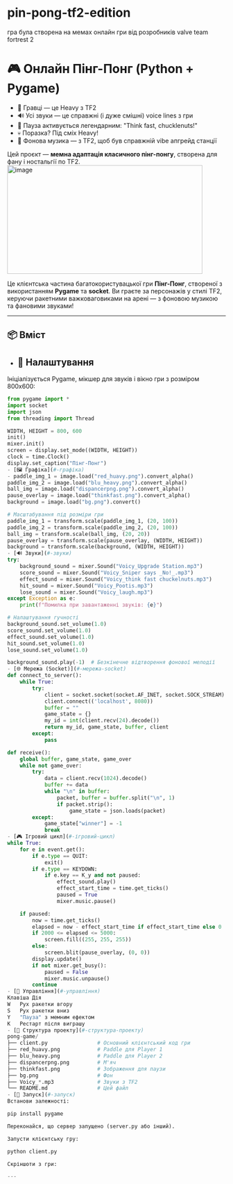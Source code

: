 # pin-pong-tf2-edition
гра була створена на мемах онлайн гри від розробників valve team fortrest 2
# 🎮 Онлайн Пінг-Понг (Python + Pygame)

- 🧍 Гравці — це Heavy з TF2
- 🔊 Усі звуки — це справжні (і дуже смішні) voice lines з гри
- 🧠 Пауза активується легендарним: "Think fast, chucklenuts!"
- 💀 Поразка? Під сміх Heavy!
- 🎵 Фонова музика — з TF2, щоб був справжній vibe апгрейд станції

Цей проєкт — **мемна адаптація класичного пінг-понгу**, створена для фану і ностальгії по TF2.
<img width="450" height="250" alt="image" src="https://github.com/user-attachments/assets/a95c2607-ac98-4865-820d-3649becfd83d" />


Це клієнтська частина багатокористувацької гри **Пінг-Понг**, створеної з використанням **Pygame** та **socket**. Ви граєте за персонажів у стилі TF2, керуючи ракетними важковаговиками на арені — з фоновою музикою та фановими звуками!

---

## 📦 Вміст

- ## 🔧 Налаштування

Ініціалізується Pygame, мікшер для звуків і вікно гри з розміром 800x600:

```python
from pygame import *
import socket
import json
from threading import Thread

WIDTH, HEIGHT = 800, 600
init()
mixer.init()
screen = display.set_mode((WIDTH, HEIGHT))
clock = time.Clock()
display.set_caption("Пінг-Понг")
- [🖼️ Графіка](#-графіка)
- paddle_img_1 = image.load("red_huavy.png").convert_alpha()
paddle_img_2 = image.load("blu_heavy.png").convert_alpha()
ball_img = image.load("dispancerpng.png").convert_alpha()
pause_overlay = image.load("thinkfast.png").convert_alpha()
background = image.load("bg.png").convert()

# Масштабування під розміри гри
paddle_img_1 = transform.scale(paddle_img_1, (20, 100))
paddle_img_2 = transform.scale(paddle_img_2, (20, 100))
ball_img = transform.scale(ball_img, (20, 20))
pause_overlay = transform.scale(pause_overlay, (WIDTH, HEIGHT))
background = transform.scale(background, (WIDTH, HEIGHT))
- [🔊 Звуки](#-звуки)
try:
    background_sound = mixer.Sound("Voicy_Upgrade Station.mp3")
    score_sound = mixer.Sound("Voicy_Sniper says _No!_.mp3")
    effect_sound = mixer.Sound("Voicy_think fast chuckelnuts.mp3")
    hit_sound = mixer.Sound("Voicy_Pootis.mp3")
    lose_sound = mixer.Sound("Voicy_laugh.mp3")
except Exception as e:
    print(f"Помилка при завантаженні звуків: {e}")

# Налаштування гучності
background_sound.set_volume(1.0)
score_sound.set_volume(1.0)
effect_sound.set_volume(1.0)
hit_sound.set_volume(1.0)
lose_sound.set_volume(1.0)

background_sound.play(-1)  # Безкінечне відтворення фонової мелодії
- [🌐 Мережа (Socket)](#-мережа-socket)
def connect_to_server():
    while True:
        try:
            client = socket.socket(socket.AF_INET, socket.SOCK_STREAM)
            client.connect(('localhost', 8080))
            buffer = ""
            game_state = {}
            my_id = int(client.recv(24).decode())
            return my_id, game_state, buffer, client
        except:
            pass

def receive():
    global buffer, game_state, game_over
    while not game_over:
        try:
            data = client.recv(1024).decode()
            buffer += data
            while "\n" in buffer:
                packet, buffer = buffer.split("\n", 1)
                if packet.strip():
                    game_state = json.loads(packet)
        except:
            game_state["winner"] = -1
            break
- [🎮 Ігровий цикл](#-ігровий-цикл)
while True:
    for e in event.get():
        if e.type == QUIT:
            exit()
        if e.type == KEYDOWN:
            if e.key == K_y and not paused:
                effect_sound.play()
                effect_start_time = time.get_ticks()
                paused = True
                mixer.music.pause()

    if paused:
        now = time.get_ticks()
        elapsed = now - effect_start_time if effect_start_time else 0
        if 2000 <= elapsed <= 5000:
            screen.fill((255, 255, 255))
        else:
            screen.blit(pause_overlay, (0, 0))
        display.update()
        if not mixer.get_busy():
            paused = False
            mixer.music.unpause()
        continue
- [🎯 Управління](#-управління)
Клавіша	Дія
W	Рух ракетки вгору
S	Рух ракетки вниз
Y	"Пауза" з мемним ефектом
K	Рестарт після виграшу
- [📁 Структура проекту](#-структура-проекту)
pong-game/
├── client.py                # Основний клієнтський код гри
├── red_huavy.png            # Paddle для Player 1
├── blu_heavy.png            # Paddle для Player 2
├── dispancerpng.png         # М'яч
├── thinkfast.png            # Зображення для паузи
├── bg.png                   # Фон
├── Voicy_*.mp3              # Звуки з TF2
└── README.md                # Цей файл
- [🚀 Запуск](#-запуск)
Встанови залежності:

pip install pygame

Переконайся, що сервер запущено (server.py або інший).

Запусти клієнтську гру:

python client.py

Скріншоти з гри:

---
